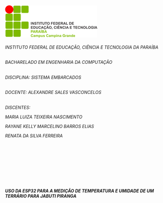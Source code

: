 ![logo IFPB](https://github.com/rafaelacirino/prototipagem/blob/main/logo_campus.png)<br>
<h6>INSTITUTO FEDERAL DE EDUCAÇÃO, CIÊNCIA E TECNOLOGIA DA PARAÍBA</h6>
<h6>BACHARELADO EM ENGENHARIA DA COMPUTAÇÃO</h6>
<h6>DISCIPLINA: SISTEMA EMBARCADOS</h6>
<h6>DOCENTE: ALEXANDRE SALES VASCONCELOS</h6>
<h6>DISCENTES:
<p>MARIA LUIZA TEIXEIRA NASCIMENTO</p>
<p>RAYANE KELLY MARCELINO BARROS ELIAS</p>
<p>RENATA DA SILVA FERREIRA</p>
<br>
<br>
<br>
<br>
<br>
<br>
<br>
<br>
<p><b>USO DA ESP32 PARA A MEDIÇÃO DE TEMPERATURA E UMIDADE DE UM TERRÁRIO PARA JABUTI PIRANGA </b></p>
<br>
<br>
<br>
<br>
<br>
<br>
<br>
<br>
